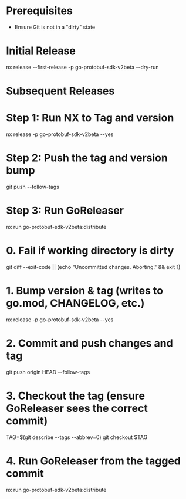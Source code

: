 # Prerequisites
- Ensure Git is not in a "dirty" state

# Initial Release
nx release --first-release -p go-protobuf-sdk-v2beta --dry-run

# Subsequent Releases

# Step 1: Run NX to Tag and version
nx release -p go-protobuf-sdk-v2beta --yes

# Step 2: Push the tag and version bump
git push --follow-tags

# Step 3: Run GoReleaser
nx run go-protobuf-sdk-v2beta:distribute



# 0. Fail if working directory is dirty
git diff --exit-code || (echo "Uncommitted changes. Aborting." && exit 1)

# 1. Bump version & tag (writes to go.mod, CHANGELOG, etc.)
nx release -p go-protobuf-sdk-v2beta --yes

# 2. Commit and push changes and tag
git push origin HEAD --follow-tags

# 3. Checkout the tag (ensure GoReleaser sees the correct commit)
TAG=$(git describe --tags --abbrev=0)
git checkout $TAG

# 4. Run GoReleaser from the tagged commit
nx run go-protobuf-sdk-v2beta:distribute